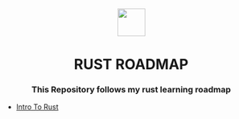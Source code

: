 <h3 align="center">
<img height="55px" src="https://external-content.duckduckgo.com/iu/?u=https%3A%2F%2Fstatic-00.iconduck.com%2Fassets.00%2Frust-icon-2048x2047-5s6wkmk1.png&f=1&nofb=1&ipt=3f8ca68ed0e3da7d4428bc53bd750dfbbe275ebdb795f7c892d31c1d6a5ed148" />
</h3>

<h1 align="center"> RUST ROADMAP </h1>

<h3 align="center">This Repository follows my rust learning roadmap</h3>

- [Intro To Rust](./the-rust-programming-language/)
